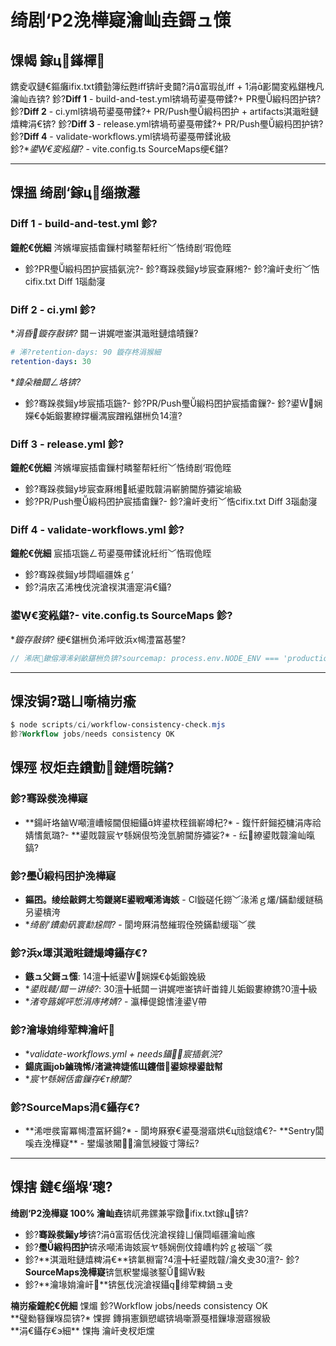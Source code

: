﻿# 绮剧‘P2浼樺寲瀹屾垚鎶ュ憡

## 馃幆 鎵ц鎽樿

鎸夌収鏈€鏂癱ifix.txt鐨勭簿纭甦iff锛屽叏閮?涓富瑕乨iff + 1涓彲閫変紭鍖栧凡瀹屾垚锛?
鉁?**Diff 1** - build-and-test.yml锛堝苟鍙戞帶鍒?+ PR璺緞杩囨护锛?
鉁?**Diff 2** - ci.yml锛堝苟鍙戞帶鍒?+ PR/Push璺緞杩囨护 + artifacts淇濈暀鏈熺粺涓€锛?
鉁?**Diff 3** - release.yml锛堝苟鍙戞帶鍒?+ PR/Push璺緞杩囨护锛?
鉁?**Diff 4** - validate-workflows.yml锛堝苟鍙戞帶鍒讹級  
鉁?\*_鍙€変紭鍖?_ - vite.config.ts SourceMaps绠€鍖?

---

## 馃搵 绮剧‘鎵ц缁撴灉

### Diff 1 - build-and-test.yml 鉁?

**鐘舵€侊細** 涔嬪墠宸插畬鏁村疄鐜帮紝绗﹀悎绮剧‘瑕佹眰

- 鉁?PR璺緞杩囨护宸插氨浣?- 鉁?骞跺彂鎺у埗宸查厤缃?- 鉁?瀹屽叏绗﹀悎cifix.txt Diff 1瑙勮寖

### Diff 2 - ci.yml 鉁?

\*_涓昏鏇存敼锛?_ 閮ㄧ讲娓呭崟淇濈暀鏈熻皟鏁?

```yaml
# 浠?retention-days: 90 鏇存柊涓猴細
retention-days: 30
```

\*_鍏朵粬閮ㄥ垎锛?_

- 鉁?骞跺彂鎺у埗宸插瓨鍦?- 鉁?PR/Push璺緞杩囨护宸插畬鏁?- 鉁?鍙娴嬫€ф姤鍛婁繚鐣欐湡宸蹭紭鍖栦负14澶?

### Diff 3 - release.yml 鉁?

**鐘舵€侊細** 涔嬪墠宸插畬鏁村疄鐜帮紝绗﹀悎绮剧‘瑕佹眰

- 鉁?骞跺彂鎺у埗宸查厤缃紙鍙戝竷涓嶄腑閫斿彇娑堬級
- 鉁?PR/Push璺緞杩囨护宸插畬鏁?- 鉁?瀹屽叏绗﹀悎cifix.txt Diff 3瑙勮寖

### Diff 4 - validate-workflows.yml 鉁?

**鐘舵€侊細** 宸插瓨鍦ㄥ苟鍙戞帶鍒讹紝绗﹀悎瑕佹眰

- 鉁?骞跺彂鎺у埗閰嶇疆姝ｇ‘
- 鉁?涓庡叾浠栧伐浣滄祦淇濇寔涓€鑷?

### 鍙€変紭鍖?- vite.config.ts SourceMaps 鉁?

\*_鏇存敼锛?_ 绠€鍖栦负浠呯敓浜х幆澧冨惎鐢?

```typescript
// 浠庡鏉傛潯浠剁畝鍖栦负锛?sourcemap: process.env.NODE_ENV === 'production',
```

---

## 馃洝锔?璐ㄩ噺楠岃瘉

```powershell
$ node scripts/ci/workflow-consistency-check.mjs
鉁?Workflow jobs/needs consistency OK
```

## 馃殌 杈炬垚鐨勯鏈熸晥鏋?

### 鉁?骞跺彂浼樺寲

- **鍚屽垎鏀噸澶嶆帹閫佷細鑷姩鍙栨秷鍓嶄竴杞?\* - 鍑忓皯鎺掗槦涓庤祫婧愭氮璐?- **鍙戝竷宸ヤ綔娴佷笉浼氫腑閫斿彇娑?\* - 纭繚鍙戝竷瀹屾暣鎬?

### 鉁?璺緞杩囨护浼樺寲

- **鏂囨。绫绘敼鍔ㄤ笉鍐嶈Е鍙戦噸浠诲姟** - CI鏇磋仛鐒﹀湪浠ｇ爜/鏋勫缓鐩稿叧鍙樻洿
- \*_绮剧‘鐨勮矾寰勫尮閰?_ - 閬垮厤涓嶅繀瑕佺殑鏋勫缓瑙﹀彂

### 鉁?浜х墿淇濈暀鏈熶竴鑷存€?

- **鏃ュ父鎶ュ憡**: 14澶╋紙鍙娴嬫€ф姤鍛婏級
- \*_鍙戝竷/閮ㄧ讲绫?_: 30澶╋紙閮ㄧ讲娓呭崟锛屽畨鍏ㄦ姤鍛婁繚鎸?0澶╋級
- \*_渚夸簬娓呯悊涓庤拷婧?_ - 瀛樺偍鎴愭湰鍙帶

### 鉁?瀹堟姢绯荤粺瀹屽

- \*_validate-workflows.yml + needs鑷宸插氨浣?_
- **鍚庣画job鏀瑰悕/渚濊禆婕傜Щ鑳借鍙婃椂鍙戠幇**
- \*_宸ヤ綔娴佸畬鏁存€т繚闅?_

### 鉁?SourceMaps涓€鑷存€?

- **浠呭彂甯冪幆澧冨紑鍚?\* - 閬垮厤寮€鍙戞瀯寤烘€ц兘鎹熻€?- **Sentry闆嗘垚浼樺寲\*\* - 鐢熶骇闂瀹氫綅鏇寸簿纭?

---

## 馃搳 鏈€缁堢‘璁?

**绮剧‘P2浼樺寲 100% 瀹屾垚**锛屼弗鏍兼寜鐓ifix.txt鎵ц锛?

- 鉁?**骞跺彂鎺у埗**锛?涓富瑕佸伐浣滄祦鍏ㄩ儴閰嶇疆瀹屾瘯
- 鉁?**璺緞杩囨护**锛氶噸浠诲姟宸ヤ綔娴侀伩鍏嶆枃妗ｇ被瑙﹀彂
- 鉁?**淇濈暀鏈熺粺涓€**锛氭棩甯?4澶╋紝鍙戝竷/瀹夊叏30澶?- 鉁?**SourceMaps浼樺寲**锛氫粎鐢熶骇鐜鍚敤
- 鉁?**瀹堟姢瀹屽**锛氬伐浣滄祦鑷绯荤粺鍋ュ叏

**楠岃瘉鐘舵€侊細** 馃煝 鉁?Workflow jobs/needs consistency OK  
**璧勬簮鏁堢巼锛?\* 馃搱 鏄捐憲鎻愬崌锛堝噺灏戞棤鏁堟瀯寤猴級  
**涓€鑷存€э細\*\* 馃挴 瀹屽叏杈炬爣
